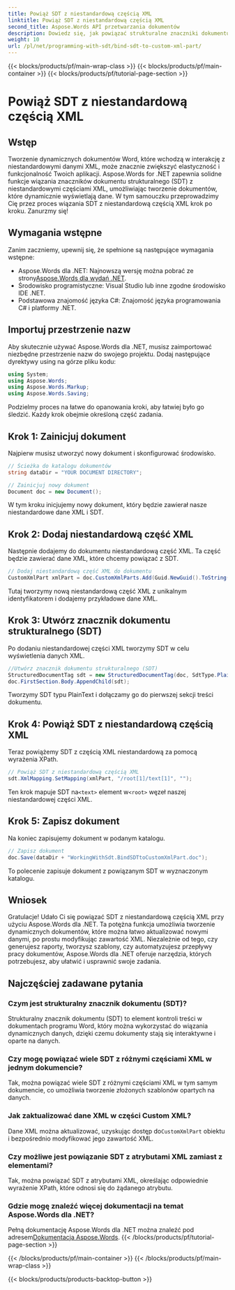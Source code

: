 ```yaml
---
title: Powiąż SDT z niestandardową częścią XML
linktitle: Powiąż SDT z niestandardową częścią XML
second_title: Aspose.Words API przetwarzania dokumentów
description: Dowiedz się, jak powiązać strukturalne znaczniki dokumentu (SDT) z niestandardowymi elementami XML w dokumentach programu Word za pomocą Aspose.Words dla platformy .NET, korzystając z tego samouczka krok po kroku.
weight: 10
url: /pl/net/programming-with-sdt/bind-sdt-to-custom-xml-part/
---
```


{{< blocks/products/pf/main-wrap-class >}}
{{< blocks/products/pf/main-container >}}
{{< blocks/products/pf/tutorial-page-section >}}

# Powiąż SDT z niestandardową częścią XML

## Wstęp

Tworzenie dynamicznych dokumentów Word, które wchodzą w interakcję z niestandardowymi danymi XML, może znacznie zwiększyć elastyczność i funkcjonalność Twoich aplikacji. Aspose.Words for .NET zapewnia solidne funkcje wiązania znaczników dokumentu strukturalnego (SDT) z niestandardowymi częściami XML, umożliwiając tworzenie dokumentów, które dynamicznie wyświetlają dane. W tym samouczku przeprowadzimy Cię przez proces wiązania SDT z niestandardową częścią XML krok po kroku. Zanurzmy się!

## Wymagania wstępne

Zanim zaczniemy, upewnij się, że spełnione są następujące wymagania wstępne:

-  Aspose.Words dla .NET: Najnowszą wersję można pobrać ze strony[Aspose.Words dla wydań .NET](https://releases.aspose.com/words/net/).
- Środowisko programistyczne: Visual Studio lub inne zgodne środowisko IDE .NET.
- Podstawowa znajomość języka C#: Znajomość języka programowania C# i platformy .NET.

## Importuj przestrzenie nazw

Aby skutecznie używać Aspose.Words dla .NET, musisz zaimportować niezbędne przestrzenie nazw do swojego projektu. Dodaj następujące dyrektywy using na górze pliku kodu:

```csharp
using System;
using Aspose.Words;
using Aspose.Words.Markup;
using Aspose.Words.Saving;
```

Podzielmy proces na łatwe do opanowania kroki, aby łatwiej było go śledzić. Każdy krok obejmie określoną część zadania.

## Krok 1: Zainicjuj dokument

Najpierw musisz utworzyć nowy dokument i skonfigurować środowisko.

```csharp
// Ścieżka do katalogu dokumentów
string dataDir = "YOUR DOCUMENT DIRECTORY";

// Zainicjuj nowy dokument
Document doc = new Document();
```

W tym kroku inicjujemy nowy dokument, który będzie zawierał nasze niestandardowe dane XML i SDT.

## Krok 2: Dodaj niestandardową część XML

Następnie dodajemy do dokumentu niestandardową część XML. Ta część będzie zawierać dane XML, które chcemy powiązać z SDT.

```csharp
// Dodaj niestandardową część XML do dokumentu
CustomXmlPart xmlPart = doc.CustomXmlParts.Add(Guid.NewGuid().ToString("B"), "<root><text>Hello, World!</text></root>");
```

Tutaj tworzymy nową niestandardową część XML z unikalnym identyfikatorem i dodajemy przykładowe dane XML.

## Krok 3: Utwórz znacznik dokumentu strukturalnego (SDT)

Po dodaniu niestandardowej części XML tworzymy SDT w celu wyświetlenia danych XML.

```csharp
//Utwórz znacznik dokumentu strukturalnego (SDT)
StructuredDocumentTag sdt = new StructuredDocumentTag(doc, SdtType.PlainText, MarkupLevel.Block);
doc.FirstSection.Body.AppendChild(sdt);
```

Tworzymy SDT typu PlainText i dołączamy go do pierwszej sekcji treści dokumentu.

## Krok 4: Powiąż SDT z niestandardową częścią XML

Teraz powiążemy SDT z częścią XML niestandardową za pomocą wyrażenia XPath.

```csharp
// Powiąż SDT z niestandardową częścią XML
sdt.XmlMapping.SetMapping(xmlPart, "/root[1]/text[1]", "");
```

 Ten krok mapuje SDT na`<text>` element w`<root>` węzeł naszej niestandardowej części XML.

## Krok 5: Zapisz dokument

Na koniec zapisujemy dokument w podanym katalogu.

```csharp
// Zapisz dokument
doc.Save(dataDir + "WorkingWithSdt.BindSDTtoCustomXmlPart.doc");
```

To polecenie zapisuje dokument z powiązanym SDT w wyznaczonym katalogu.

## Wniosek

Gratulacje! Udało Ci się powiązać SDT z niestandardową częścią XML przy użyciu Aspose.Words dla .NET. Ta potężna funkcja umożliwia tworzenie dynamicznych dokumentów, które można łatwo aktualizować nowymi danymi, po prostu modyfikując zawartość XML. Niezależnie od tego, czy generujesz raporty, tworzysz szablony, czy automatyzujesz przepływy pracy dokumentów, Aspose.Words dla .NET oferuje narzędzia, których potrzebujesz, aby ułatwić i usprawnić swoje zadania.

## Najczęściej zadawane pytania

### Czym jest strukturalny znacznik dokumentu (SDT)?
Strukturalny znacznik dokumentu (SDT) to element kontroli treści w dokumentach programu Word, który można wykorzystać do wiązania dynamicznych danych, dzięki czemu dokumenty stają się interaktywne i oparte na danych.

### Czy mogę powiązać wiele SDT z różnymi częściami XML w jednym dokumencie?
Tak, można powiązać wiele SDT z różnymi częściami XML w tym samym dokumencie, co umożliwia tworzenie złożonych szablonów opartych na danych.

### Jak zaktualizować dane XML w części Custom XML?
 Dane XML można aktualizować, uzyskując dostęp do`CustomXmlPart` obiektu i bezpośrednio modyfikować jego zawartość XML.

### Czy możliwe jest powiązanie SDT z atrybutami XML zamiast z elementami?
Tak, można powiązać SDT z atrybutami XML, określając odpowiednie wyrażenie XPath, które odnosi się do żądanego atrybutu.

### Gdzie mogę znaleźć więcej dokumentacji na temat Aspose.Words dla .NET?
 Pełną dokumentację Aspose.Words dla .NET można znaleźć pod adresem[Dokumentacja Aspose.Words](https://reference.aspose.com/words/net/).
{{< /blocks/products/pf/tutorial-page-section >}}

{{< /blocks/products/pf/main-container >}}
{{< /blocks/products/pf/main-wrap-class >}}

{{< blocks/products/products-backtop-button >}}
